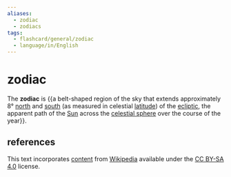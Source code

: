 ```yaml
---
aliases:
  - zodiac
  - zodiacs
tags:
  - flashcard/general/zodiac
  - language/in/English
---
```


# zodiac

The __zodiac__ is {{a belt-shaped region of the sky that extends approximately 8° [north](north.md) and [south](south.md) (as measured in celestial [latitude](latitude.md)) of the [ecliptic](ecliptic.md), the apparent path of the [Sun](Sun.md) across the [celestial sphere](celestial%20sphere.md) over the course of the year}}.

## references

This text incorporates [content](https://en.wikipedia.org/wiki/zodiac) from [Wikipedia](Wikipedia.md) available under the [CC BY-SA 4.0](https://creativecommons.org/licenses/by-sa/4.0/) license.
